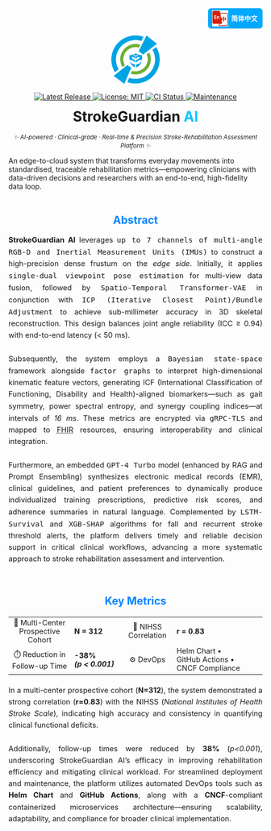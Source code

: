 <!-- 
════════════════════════════════════════════════════════════
  StrokeGuardian AI · README Hero (single-logo | fully-polished)
═════════════════════════════════════════════════════════════════
-->

<!-- ——— Language Switch (top-right) ——— -->
<!-- ========= Language Switch ========= -->
<p align="right" style="margin-top:0;">
  <a href="README.zh-CN.md"
     title="Switch to Simplified Chinese"
     style="
       display:inline-flex;
       align-items:center;
       gap:6px;
       padding:4px 10px 4px 8px;
       font:600 13px/1 'Segoe UI',Roboto,'Helvetica Neue',Arial,sans-serif;
       color:#fff;
       background:#00a9ff;
       border-radius:6px;
       text-decoration:none;
       box-shadow:0 1px 2px rgba(0,0,0,.15);
     ">
    <!-- 你的图标，可是 flag / 地球 / logo —— 建议 24×24 PNG/SVG -->
    <img src="docs/assets/lang-zh.png" alt="🌐" width="32" height="32">
    简体中文
  </a>
</p>

<!-- ——— Logo ——— -->
<p align="center">
  <img src="docs/logo.png" width="96" height="96" alt="StrokeGuardian AI Logo"/>
</p>

<!-- ——— Badge Row ——— -->
<p align="center">

  <!-- Release -->
  <a href="https://github.com/YourOrg/StrokeGuardianAI/releases" title="Latest stable release">
    <img
      alt="Latest Release"
      src="https://img.shields.io/github/v/release/YourOrg/StrokeGuardianAI?label=Release&labelColor=0084ff&color=00c7ff&style=flat-square">
  </a>

  <!-- License -->
  <a href="https://github.com/YourOrg/StrokeGuardianAI/blob/main/LICENSE" title="MIT License">
    <img
      alt="License: MIT"
      src="https://img.shields.io/github/license/YourOrg/StrokeGuardianAI?label=License&labelColor=0084ff&color=00c7ff&style=flat-square">
  </a>

  <!-- CI -->
  <a href="https://github.com/YourOrg/StrokeGuardianAI/actions/workflows/ci.yml" title="Continuous Integration status">
    <img
      alt="CI Status"
      src="https://img.shields.io/github/actions/workflow/status/YourOrg/StrokeGuardianAI/ci.yml?branch=main&label=CI&labelColor=0084ff&color=00c7ff&style=flat-square">
  </a>

  <!-- Maintenance -->
  <a href="https://github.com/YourOrg/StrokeGuardianAI/graphs/commit-activity" title="Commit activity (past 12 months)">
    <img
      alt="Maintenance"
      src="https://img.shields.io/badge/maintenance-yes-00c7ff?labelColor=0084ff&style=flat-square">
  </a>

</p>

<!-- ——— Title & Tagline ——— -->
<h1 align="center" style="margin:0.4em 0 0.2em 0;">
  StrokeGuardian&nbsp;<span style="color:#00c7ff;">AI</span>
</h1>

<p align="center">
  <i><small>✨ AI-powered · Clinical-grade · Real-time & Precision Stroke-Rehabilitation Assessment Platform ✨</small></i>
</p>

<!-- ——— abstract ——— -->
<p>
  An edge-to-cloud system that transforms everyday movements into standardised, traceable rehabilitation metrics—empowering clinicians with data-driven decisions and researchers with an end-to-end, high-fidelity data loop.
</p>

<!-- ——— A B S T R A C T ——— --> 
<h2 id="abstract" align="center" style="margin:2.2em 0 0.7em;color:#0084ff;">Abstract</h2>

<div style="text-align:justify;font-size:14.6px;line-height:1.58;">
  <strong>StrokeGuardian AI</strong> leverages <kbd>up to 7 channels of multi-angle RGB-D and Inertial Measurement Units (IMUs)</kbd> to construct a high-precision dense frustum on the <em>edge side</em>. Initially, it applies <kbd>single-dual viewpoint pose estimation</kbd> for multi-view data fusion, followed by <kbd>Spatio-Temporal Transformer-VAE</kbd> in conjunction with <kbd>ICP (Iterative Closest Point)/Bundle Adjustment</kbd> to achieve sub-millimeter accuracy in 3D skeletal reconstruction. This design balances joint angle reliability (ICC ≥ 0.94) with end-to-end latency (< 50 ms).<br><br>
  Subsequently, the system employs a <kbd>Bayesian state-space</kbd> framework alongside <kbd>factor graphs</kbd> to interpret high-dimensional kinematic feature vectors, generating ICF (International Classification of Functioning, Disability and Health)-aligned biomarkers—such as gait symmetry, power spectral entropy, and synergy coupling indices—at intervals of <em>16 ms</em>. These metrics are encrypted via <kbd>gRPC-TLS</kbd> and mapped to <abbr title="HL7 Fast Healthcare Interoperability Resources">FHIR</abbr> resources, ensuring interoperability and clinical integration.<br><br>
  Furthermore, an embedded <kbd>GPT-4 Turbo</kbd> model (enhanced by RAG and Prompt Ensembling) synthesizes electronic medical records (EMR), clinical guidelines, and patient preferences to dynamically produce individualized training prescriptions, predictive risk scores, and adherence summaries in natural language. Complemented by <kbd>LSTM-Survival</kbd> and <kbd>XGB-SHAP</kbd> algorithms for fall and recurrent stroke threshold alerts, the platform delivers timely and reliable decision support in critical clinical workflows, advancing a more systematic approach to stroke rehabilitation assessment and intervention.
</div>

<br>

<!-- ——— Key Metrics ——— -->
<h2 id="key-metrics" align="center" style="margin:2em 0 0.7em;color:#0084ff;">Key Metrics</h2>

<table align="center" style="margin:1.3em auto;font-size:14.5px;">
  <tr>
    <td align="center">👥 Multi-Center Prospective Cohort</td>
    <td><b>N&nbsp;=&nbsp;312</b></td>
    <td align="center">🔗 NIHSS Correlation</td>
    <td><b>r&nbsp;=&nbsp;0.83</b></td>
  </tr>
  <tr>
    <td align="center">⏱️ Reduction in Follow-up Time</td>
    <td><b>-38% <i>(p&nbsp;&lt;&nbsp;0.001)</i></b></td>
    <td align="center">⚙️ DevOps</td>
    <td>Helm&nbsp;Chart • GitHub&nbsp;Actions • CNCF&nbsp;Compliance</td>
  </tr>
</table>

<p style="text-align:justify; margin-top:1em; font-size:14.5px; line-height:1.6;">
  In a multi-center prospective cohort (<b>N=312</b>), the system demonstrated a strong correlation (<b>r=0.83</b>) with the
  NIHSS (<em>National Institutes of Health Stroke Scale</em>), indicating high accuracy and consistency in quantifying clinical
  functional deficits. <br><br>
  Additionally, follow-up times were reduced by <b>38%</b> (<i>p&lt;0.001</i>), underscoring StrokeGuardian AI’s efficacy in
  improving rehabilitation efficiency and mitigating clinical workload. For streamlined deployment and maintenance, the platform
  utilizes automated DevOps tools such as <b>Helm Chart</b> and <b>GitHub Actions</b>, along with a <b>CNCF</b>-compliant
  containerized microservices architecture—ensuring scalability, adaptability, and compliance for broader clinical implementation.
</p>
